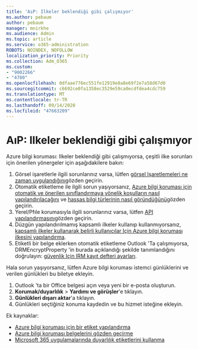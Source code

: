 ```yaml
---
title: 'AıP: Ilkeler beklendiği gibi çalışmıyor'
ms.author: pebaum
author: pebaum
manager: mnirkhe
ms.audience: Admin
ms.topic: article
ms.service: o365-administration
ROBOTS: NOINDEX, NOFOLLOW
localization_priority: Priority
ms.collection: Adm_O365
ms.custom:
- "9002266"
- "4780"
ms.openlocfilehash: 0dfaae776ec551fe12919e8a8e69f2e7a58d67d0
ms.sourcegitcommit: c6692ce0fa1358ec3529e59ca0ecdfdea4cdc759
ms.translationtype: MT
ms.contentlocale: tr-TR
ms.lasthandoff: 09/14/2020
ms.locfileid: "47663209"
---
```

# <a name="aip-policies-not-behaving-as-expected"></a>AıP: Ilkeler beklendiği gibi çalışmıyor

Azure bilgi koruması: Ilkeler beklendiği gibi çalışmıyorsa, çeşitli ilke sorunları için önerilen yönergeler için aşağıdakilere bakın:

1. Görsel işaretlerle ilgili sorunlarınız varsa, lütfen [görsel Işaretlemeleri ne zaman uygulandığını](https://docs.microsoft.com/azure/information-protection/configure-policy-markings#when-visual-markings-are-applied)gözden geçirin.
2. Otomatik etiketleme ile ilgili sorun yaşıyorsanız, [Azure bilgi koruması için otomatik ve önerilen sınıflandırmaya yönelik koşulların nasıl yapılandırılacağını](https://docs.microsoft.com/azure/information-protection/configure-policy-classification) ve [hassas bilgi türlerinin nasıl göründüğünü](https://docs.microsoft.com/microsoft-365/compliance/sensitive-information-type-entity-definitions)gözden geçirin.
3. Yerel/Pfıle korumasıyla ilgili sorunlarınız varsa, lütfen [API yapılandırmasını](https://docs.microsoft.com/azure/information-protection/develop/file-api-configuration)gözden geçirin.
4. Düzgün yapılandırılmamış kapsamlı ilkeler kullanıp kullanmıyorsanız, [kapsamlı ilkeler kullanarak belirli kullanıcılar Için Azure bilgi koruması ilkesini yapılandırma](https://docs.microsoft.com/azure/information-protection/configure-policy-scope).
5. Etiketli bir belge eklerken otomatik etiketleme Outlook 'Ta çalışmıyorsa, DRMEncryptProperty 'in burada açıklandığı şekilde tanımlandığını doğrulayın: [güvenlik Için IRM kayıt defteri ayarları](https://docs.microsoft.com/deployoffice/security/protect-sensitive-messages-and-documents-by-using-irm-in-office#office-2016-irm-registry-key-options).

Hala sorun yaşıyorsanız, lütfen Azure bilgi koruması istemci günlüklerini ve verilen günlükleri bu biletye ekleyin.

1. Outlook 'ta bir Office belgesi açın veya yeni bir e-posta oluşturun.
2. **Korumak/duyarlılık**  >  **Yardımı ve görüşler**'e tıklayın.
3. **Günlükleri dışarı aktar**'a tıklayın.
4. Günlükleri seçtiğiniz konuma kaydedin ve bu hizmet isteğine ekleyin.

Ek kaynaklar:

- [Azure bilgi koruması için bir etiket yapılandırma](https://docs.microsoft.com/azure/information-protection/configure-policy-markings)
- [Azure bilgi koruması belgelerini gözden geçirme](https://docs.microsoft.com/azure/information-protection/what-is-information-protection)
- [Microsoft 365 uygulamalarında duyarlılık etiketlerini kullanma](https://docs.microsoft.com/microsoft-365/compliance/sensitivity-labels-office-apps)

